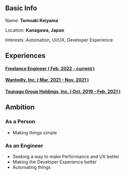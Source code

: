 ## Basic Info

Name: **Tomoaki Keiyama**

Location: **Kanagawa, Japan**

Interests: Automation, UI/UX, Developer Experience

## Experiences

#### [Freelance Engineer ( Feb. 2022 - current )](./experiences/Freelance_Engineer.md)

#### [Wantedly, Inc. ( Mar. 2021 - Nov. 2021 )](./experiences/Wantedly.md)

#### [Tsunagu Group Holdings, Inc. ( Oct. 2019 - Feb. 2021 )](./experiences/Tsunagu_Group_Holdings.md)

## Ambition

### As a Person

- Making things simple

### As an Engineer

- Seeking a way to make Performance and UX better
- Making the Developer Experience better
- Automating things
